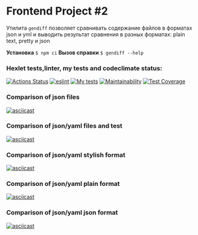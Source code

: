 # Frontend Project #2

Утилита ```gendiff``` позволяет сравнивать содержание файлов в форматах json и yml и выводить результат сравнения в разных форматах: plain text, pretty и json 


**Установка** ```$ npm ci```
**Вызов справки** ```$ gendiff --help```

### Hexlet tests,linter, my tests and codeclimate status:
[![Actions Status](https://github.com/steshkof/frontend-project-lvl2/workflows/hexlet-check/badge.svg)](https://github.com/steshkof/frontend-project-lvl2/actions) [![eslint](https://github.com/steshkof/frontend-project-lvl2/actions/workflows/eslint.yml/badge.svg?event=push)](https://github.com/steshkof/frontend-project-lvl2/actions/workflows/eslint.yml) [![My tests](https://github.com/steshkof/frontend-project-lvl2/actions/workflows/tests.yml/badge.svg?event=push)](https://github.com/steshkof/frontend-project-lvl2/actions/workflows/tests.yml) [![Maintainability](https://api.codeclimate.com/v1/badges/a99a88d28ad37a79dbf6/maintainability)](https://github.com/steshkof/frontend-project-lvl2/maintainability) [![Test Coverage](https://api.codeclimate.com/v1/badges/a99a88d28ad37a79dbf6/test_coverage)](https://github.com/steshkof/frontend-project-lvl2/test_coverage)

### Comparison of json files
[![asciicast](https://asciinema.org/a/502162.svg)](https://asciinema.org/a/502162)

### Comparison of json/yaml files and test
[![asciicast](https://asciinema.org/a/502163.svg)](https://asciinema.org/a/502163)

### Comparison of json/yaml stylish format
[![asciicast](https://asciinema.org/a/bScpBqZ7fr6UwTciNfKTjZaDA.svg)](https://asciinema.org/a/bScpBqZ7fr6UwTciNfKTjZaDA)

### Comparison of json/yaml plain format
[![asciicast](https://asciinema.org/a/502150.svg)](https://asciinema.org/a/502150)

### Comparison of json/yaml json format
[![asciicast](https://asciinema.org/a/502167.svg)](https://asciinema.org/a/502167)